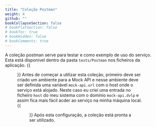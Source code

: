 ```yaml
---
title: "Coleção Postman"
weight: 4
github: ""
bookCollapseSection: false
# bookFlatSection: false
# bookToc: true
# bookHidden: false
# bookComments: true
---
```

A coleção postman serve para testar e como exemplo de uso do serviço. Esta está disponivel dentro da pasta ```tests/Postman``` nos ficheiros da aplicação.
{{<figure src="/images/mock-api/postman-1.png">}}
Antes de começar a utilizar esta coleção, primeiro deve ser criado um ambiente para a Mock API e nesse ambiente deve ser definida uma variável ```mock-api.url``` com o host onde o serviço está alojado. Neste caso eu criei uma entrada no ficheiro ```host``` do meu sistema com o domínio ```mock-api.dvlp``` e assim fica mais fácil acder ao serviço na minha máquina local.
{{<figure src="/images/mock-api/postman-2.png">}}
Após esta configuração, a coleção está pronta a ser utilizado.